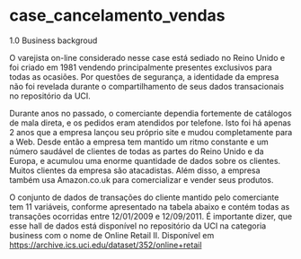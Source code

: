 # case_cancelamento_vendas

1.0 Business backgroud 

O varejista on-line considerado nesse case está sediado no Reino Unido e foi criado em 1981 vendendo principalmente presentes exclusivos para todas as ocasiões. Por questões de segurança, a identidade da empresa não foi revelada durante o compartilhamento de seus dados transacionais no repositório da UCI. 

Durante anos no passado, o comerciante dependia fortemente de catálogos de mala direta, e os pedidos eram atendidos por telefone. Isto foi há apenas 2 anos que a empresa lançou seu próprio site e mudou completamente para a Web. Desde então a
empresa tem mantido um ritmo constante e um número saudável de clientes de todas as partes do Reino Unido e da Europa, e acumulou uma enorme quantidade de dados sobre os clientes. Muitos clientes da empresa são atacadistas. Além disso, a empresa também usa Amazon.co.uk para comercializar e vender seus produtos.

O conjunto de dados de transações do cliente mantido pelo comerciante tem 11 variáveis, conforme apresentado na tabela abaixo e contém todas as transações ocorridas  entre 12/01/2009 e 12/09/2011. É importante dizer, que esse hall de dados está disponível no repositório da UCI na categoria business com o nome de Online Retail II. Disponível em <https://archive.ics.uci.edu/dataset/352/online+retail>



